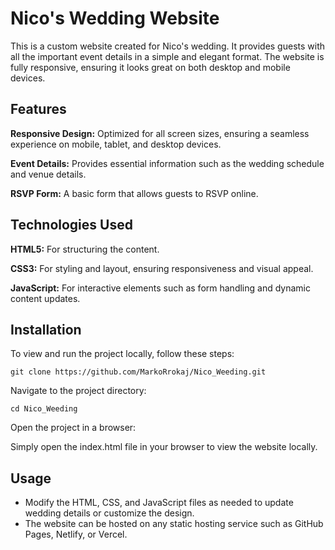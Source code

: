 # Nico's Wedding Website

This is a custom website created for Nico's wedding. It provides guests with all the important event details in a simple and elegant format. 
The website is fully responsive, ensuring it looks great on both desktop and mobile devices.

## Features

  **Responsive Design:** Optimized for all screen sizes, ensuring a seamless experience on mobile, tablet, and desktop devices.
  
  **Event Details:** Provides essential information such as the wedding schedule and venue details.
  
  **RSVP Form:** A basic form that allows guests to RSVP online.

## Technologies Used

  **HTML5:** For structuring the content.
  
  **CSS3:** For styling and layout, ensuring responsiveness and visual appeal.
  
  **JavaScript:** For interactive elements such as form handling and dynamic content updates.

## Installation

To view and run the project locally, follow these steps:

    git clone https://github.com/MarkoRrokaj/Nico_Weeding.git

Navigate to the project directory:

    cd Nico_Weeding

  Open the project in a browser:

  Simply open the index.html file in your browser to view the website locally.

## Usage

  + Modify the HTML, CSS, and JavaScript files as needed to update wedding details or customize the design.
  + The website can be hosted on any static hosting service such as GitHub Pages, Netlify, or Vercel.
